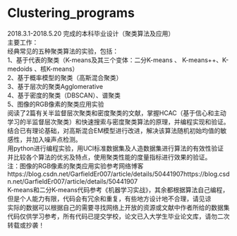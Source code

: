 # Clustering_programs
2018.3.1-2018.5.20 完成的本科毕业设计（聚类算法及应用）</br>
主要工作：</br>
经典常见的五种聚类算法的实验，包括：</br>
1、基于代表的聚类（K-means及其三个变体：二分K-means 、 K-means++、K-medoids 、核K-means）</br>
2、基于概率模型的聚类（高斯混合聚类）</br>
3、基于层次的聚类Agglomerative </br>
4、基于密度的聚类（DBSCAN）、谱聚类</br>
5、图像的RGB像素的聚类应用实验</br>
阅读了2篇有关半监督层次聚类和密度聚类的文献，掌握HCAC（基于信心和主动学习的半监督层次聚类）和快速搜索与密度聚类算法的原理，并编程实现和验证。</br>
结合已有理论基础，对高斯混合EM模型进行改进，解决该算法随机初始均值的敏感性，并加入噪声点检测。 </br>
用python进行编程实验，用UCI标准数据集及人造数据集进行算法的有效性验证并比较各个算法的优劣及特点，使用聚类性能的度量指标进行效果的验证。</br>
注：图像的RGB像素的聚类应用实验参考网络博客https://blog.csdn.net/GarfieldEr007/article/details/50441907https://blog.csdn.net/GarfieldEr007/article/details/50441907</br>
K-means和二分K-means代码参考《机器学习实战》，其余都根据算法自己编程，但是个人能力有限，代码会有冗余和重复，有些地方设计地不合理，请见谅</br>
实际的数据可以根据自己的需要寻找网络上开放的资源或文献中作者所给的数据集</br>
代码仅供学习参考，所有代码已提交学校，论文已入大学生毕业论文库，请勿二次转载或抄袭！</br>
